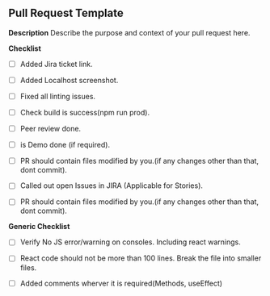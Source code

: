 ## Pull Request Template

**Description**
Describe the purpose and context of your pull request here.

**Checklist**
- [ ] Added Jira ticket link.
- [ ] Added Localhost screenshot.
- [ ] Fixed all linting issues.
- [ ] Check build is success(npm run prod).
- [ ] Peer review done.
- [ ] is Demo done (if required).
- [ ] PR should contain files modified by you.(if any changes other than that, dont commit).
- [ ] Called out open Issues in JIRA (Applicable for Stories).
- [ ] PR should contain files modified by you.(if any changes other than that, dont commit).


**Generic Checklist**
- [ ] Verify No JS error/warning on consoles. Including react warnings.
- [ ] React code should not be more than 100 lines. Break the file into smaller files.
- [ ] Added comments wherver it is required(Methods, useEffect)

